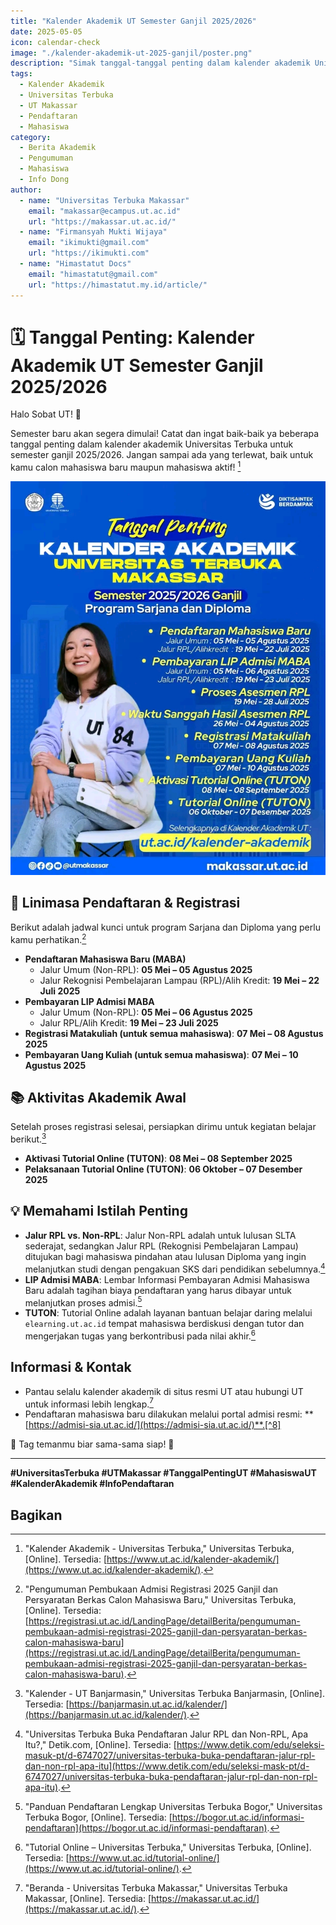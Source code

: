 ```yaml
---
title: "Kalender Akademik UT Semester Ganjil 2025/2026"
date: 2025-05-05
icon: calendar-check
image: "./kalender-akademik-ut-2025-ganjil/poster.png"
description: "Simak tanggal-tanggal penting dalam kalender akademik Universitas Terbuka untuk semester ganjil 2025/2026. Mulai dari pendaftaran maba hingga aktivasi TUTON."
tags:
  - Kalender Akademik
  - Universitas Terbuka
  - UT Makassar
  - Pendaftaran
  - Mahasiswa
category:
  - Berita Akademik
  - Pengumuman
  - Mahasiswa
  - Info Dong
author:
  - name: "Universitas Terbuka Makassar"
    email: "makassar@ecampus.ut.ac.id"
    url: "https://makassar.ut.ac.id/"
  - name: "Firmansyah Mukti Wijaya"
    email: "ikimukti@gmail.com"
    url: "https://ikimukti.com"
  - name: "Himastatut Docs"
    email: "himastatut@gmail.com"
    url: "https://himastatut.my.id/article/"
---
```


# 🗓️ Tanggal Penting: Kalender Akademik UT Semester Ganjil 2025/2026

Halo Sobat UT! 👋

Semester baru akan segera dimulai! Catat dan ingat baik-baik ya beberapa tanggal penting dalam kalender akademik Universitas Terbuka untuk semester ganjil 2025/2026. Jangan sampai ada yang terlewat, baik untuk kamu calon mahasiswa baru maupun mahasiswa aktif! [^2]

![Kalender Akademik UT 2025 Ganjil](./kalender-akademik-ut-2025-ganjil/poster.png)

## 📌 Linimasa Pendaftaran & Registrasi

Berikut adalah jadwal kunci untuk program Sarjana dan Diploma yang perlu kamu perhatikan.[^1]

-   **Pendaftaran Mahasiswa Baru (MABA)**
    -   Jalur Umum (Non-RPL): **05 Mei – 05 Agustus 2025**
    -   Jalur Rekognisi Pembelajaran Lampau (RPL)/Alih Kredit: **19 Mei – 22 Juli 2025**
-   **Pembayaran LIP Admisi MABA**
    -   Jalur Umum (Non-RPL): **05 Mei – 06 Agustus 2025**
    -   Jalur RPL/Alih Kredit: **19 Mei – 23 Juli 2025**
-   **Registrasi Matakuliah (untuk semua mahasiswa)**: **07 Mei – 08 Agustus 2025**
-   **Pembayaran Uang Kuliah (untuk semua mahasiswa)**: **07 Mei – 10 Agustus 2025**

## 📚 Aktivitas Akademik Awal

Setelah proses registrasi selesai, persiapkan dirimu untuk kegiatan belajar berikut.[^4]

-   **Aktivasi Tutorial Online (TUTON)**: **08 Mei – 08 September 2025**
-   **Pelaksanaan Tutorial Online (TUTON)**: **06 Oktober – 07 Desember 2025**

## 💡 Memahami Istilah Penting

-   **Jalur RPL vs. Non-RPL**: Jalur Non-RPL adalah untuk lulusan SLTA sederajat, sedangkan Jalur RPL (Rekognisi Pembelajaran Lampau) ditujukan bagi mahasiswa pindahan atau lulusan Diploma yang ingin melanjutkan studi dengan pengakuan SKS dari pendidikan sebelumnya.[^3]
-   **LIP Admisi MABA**: Lembar Informasi Pembayaran Admisi Mahasiswa Baru adalah tagihan biaya pendaftaran yang harus dibayar untuk melanjutkan proses admisi.[^5]
-   **TUTON**: Tutorial Online adalah layanan bantuan belajar daring melalui `elearning.ut.ac.id` tempat mahasiswa berdiskusi dengan tutor dan mengerjakan tugas yang berkontribusi pada nilai akhir.[^6]

## Informasi & Kontak

-   Pantau selalu kalender akademik di situs resmi UT atau hubungi UT untuk informasi lebih lengkap.[^7]
-   Pendaftaran mahasiswa baru dilakukan melalui portal admisi resmi: **[https://admisi-sia.ut.ac.id/](https://admisi-sia.ut.ac.id/)**.[^8]

📣 Tag temanmu biar sama-sama siap! 💛

---

**#UniversitasTerbuka #UTMakassar #TanggalPentingUT #MahasiswaUT #KalenderAkademik #InfoPendaftaran**

[^1]: "Pengumuman Pembukaan Admisi Registrasi 2025 Ganjil dan Persyaratan Berkas Calon Mahasiswa Baru," Universitas Terbuka, [Online]. Tersedia: [https://registrasi.ut.ac.id/LandingPage/detailBerita/pengumuman-pembukaan-admisi-registrasi-2025-ganjil-dan-persyaratan-berkas-calon-mahasiswa-baru](https://registrasi.ut.ac.id/LandingPage/detailBerita/pengumuman-pembukaan-admisi-registrasi-2025-ganjil-dan-persyaratan-berkas-calon-mahasiswa-baru).
[^2]: "Kalender Akademik - Universitas Terbuka," Universitas Terbuka, [Online]. Tersedia: [https://www.ut.ac.id/kalender-akademik/](https://www.ut.ac.id/kalender-akademik/).
[^3]: "Universitas Terbuka Buka Pendaftaran Jalur RPL dan Non-RPL, Apa Itu?," Detik.com, [Online]. Tersedia: [https://www.detik.com/edu/seleksi-masuk-pt/d-6747027/universitas-terbuka-buka-pendaftaran-jalur-rpl-dan-non-rpl-apa-itu](https://www.detik.com/edu/seleksi-mask-pt/d-6747027/universitas-terbuka-buka-pendaftaran-jalur-rpl-dan-non-rpl-apa-itu).
[^4]: "Kalender - UT Banjarmasin," Universitas Terbuka Banjarmasin, [Online]. Tersedia: [https://banjarmasin.ut.ac.id/kalender/](https://banjarmasin.ut.ac.id/kalender/).
[^5]: "Panduan Pendaftaran Lengkap Universitas Terbuka Bogor," Universitas Terbuka Bogor, [Online]. Tersedia: [https://bogor.ut.ac.id/informasi-pendaftaran](https://bogor.ut.ac.id/informasi-pendaftaran).
[^6]: "Tutorial Online – Universitas Terbuka," Universitas Terbuka, [Online]. Tersedia: [https://www.ut.ac.id/tutorial-online/](https://www.ut.ac.id/tutorial-online/).
[^7]: "Beranda - Universitas Terbuka Makassar," Universitas Terbuka Makassar, [Online]. Tersedia: [https://makassar.ut.ac.id/](https://makassar.ut.ac.id/).
[^8]: "Sistem Informasi Akademik - Admisi Sia UT," Universitas Terbuka, [Online]. Tersedia: [https://admisi-sia.ut.ac.id/](https://admisi-sia.ut.ac.id/).

## Bagikan
<Share colorful />
<GitContributors />
<GitChangelog />